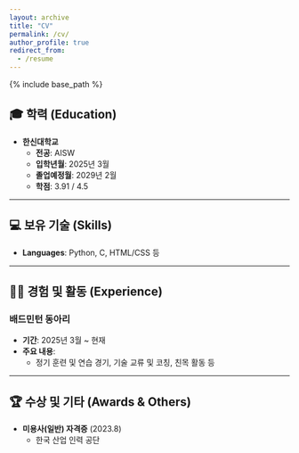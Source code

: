 ```yaml
---
layout: archive
title: "CV"
permalink: /cv/
author_profile: true
redirect_from:
  - /resume
---
```


{% include base_path %}

## 🎓 학력 (Education)
* **한신대학교**
  * **전공**: AISW
  * **입학년월**: 2025년 3월
  * **졸업예정월**: 2029년 2월
  * **학점**: 3.91 / 4.5

---

## 💻 보유 기술 (Skills)
* **Languages**: Python, C, HTML/CSS 등

---

## 🏃‍♀️ 경험 및 활동 (Experience)

### 배드민턴 동아리
* **기간**: 2025년 3월 ~ 현재
* **주요 내용**:
  * 정기 훈련 및 연습 경기, 기술 교류 및 코칭, 친목 활동 등

---

## 🏆 수상 및 기타 (Awards & Others)
* **미용사(일반) 자격증** (2023.8)
  * 한국 산업 인력 공단

